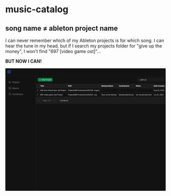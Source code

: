 # music-catalog

## song name $\neq$ ableton project name

I can never remember which of my Ableton projects is for which song. I can hear the tune in my head, but if I search my projects folder for "give up the money", I won't find "697 [video game ost]"...

**BUT NOW I CAN!**

![give up the money example](/public/example.png)
